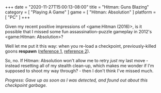 +++
date = "2020-11-27T15:00:13-08:00"
title = "Hitman: Guns Blazing"
category = [ "Playing A Game" ]
game = [ "Hitman: Absolution" ]
platform = [ "PC" ]
+++

Given my recent positive impressions of <game:Hitman (2016)>, is it possible that I missed some fun assassination-puzzle gameplay in 2012's <game:Hitman: Absolution>?

Well let me put it this way: when you re-load a checkpoint, previously-killed goons <b>respawn</b> (<a href="https://steamcommunity.com/app/203140/discussions/0/864951657863225736/">reference 1</a>, <a href="https://steamcommunity.com/app/203140/discussions/0/490125737473321024/">reference 2</a>).

So, no.  If Hitman: Absolution won't allow me to retry <i>just</i> my last move - instead resetting all of my stealth clean-up, which makes me wonder if I'm supposed to shoot my way through? - then I don't think I've missed much.

<i>Progress: Gave up as soon as I was detected, and found out about this checkpoint garbage.</i>

